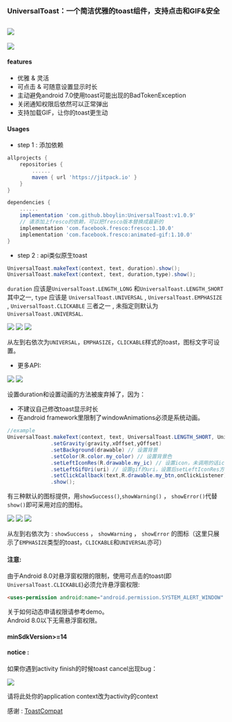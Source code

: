 ### UniversalToast：一个简洁优雅的toast组件，支持点击和GIF&安全
[![](https://jitpack.io/v/bboylin/UniversalToast.svg)](https://jitpack.io/#bboylin/UniversalToast)
---

![](./art/preview.gif)

#### features
* 优雅 & 灵活
* 可点击 & 可随意设置显示时长
* 主动避免android 7.0使用toast可能出现的BadTokenException
* 关闭通知权限后依然可以正常弹出
* 支持加载GIF，让你的toast更生动

#### Usages
* step 1 : 添加依赖
```gradle
allprojects {
    repositories {
        ......
        maven { url 'https://jitpack.io' }
    }
}

dependencies {
    ......
    implementation 'com.github.bboylin:UniversalToast:v1.0.9'
    // 请添加上fresco的依赖，可以把fresco版本替换成最新的
    implementation 'com.facebook.fresco:fresco:1.10.0'
    implementation 'com.facebook.fresco:animated-gif:1.10.0'
}
```

* step 2 : api类似原生toast
```java
UniversalToast.makeText(context, text, duration).show();
UniversalToast.makeText(context, text, duration,type).show();
```
`duration` 应该是`UniversalToast.LENGTH_LONG` 和`UniversalToast.LENGTH_SHORT`其中之一,
`type` 应该是 `UniversalToast.UNIVERSAL`  , `UniversalToast.EMPHASIZE` , `UniversalToast.CLICKABLE` 三者之一 , 未指定则默认为 `UniversalToast.UNIVERSAL`.

![](./art/universal.png)
![](./art/emphasize.png)
![](./art/clickable.png)

从左到右依次为`UNIVERSAL`，`EMPHASIZE`，`CLICKABLE`样式的toast，图标文字可设置。

* 更多API:

![](./art/api1.png)
![](./art/api2.png)

设置duration和设置动画的方法被废弃掉了，因为：
* 不建议自己修改toast显示时长
* 在android framework里限制了windowAnimations必须是系统动画。

```java
//example
UniversalToast.makeText(context, text, UniversalToast.LENGTH_SHORT, UniversalToast.CLICKABLE)
              .setGravity(gravity,xOffset,yOffset)
              .setBackground(drawable) // 设置背景
              .setColor(R.color.my_color) // 设置背景色
              .setLeftIconRes(R.drawable.my_ic) // 设置icon，未调用的话icon不可见(gone)
              .setLeftGifUri(uri) // 设置gif的uri，设置后setLeftIconRes方法会失效，即优先展示gif
              .setClickCallback(text,R.drawable.my_btn,onClickListener) //设置点击listener
              .show();
```
有三种默认的图标提供，用`showSuccess()`,`showWarning()` ， `showError()`代替`show()`即可采用对应的图标。

![](./art/success.png)
![](./art/warning.png)
![](./art/error.png)

从左到右依次为 : `showSuccess` ， `showWarning` ， `showError` 的图标（这里只展示了`EMPHASIZE`类型的toast，`CLICKABLE`和`UNIVERSAL`亦可）

#### 注意:
由于Android 8.0对悬浮窗权限的限制，使用可点击的toast(即`UniversalToast.CLICKABLE`)必须允许悬浮窗权限:
```html
<uses-permission android:name="android.permission.SYSTEM_ALERT_WINDOW" />
```
关于如何动态申请权限请参考demo。</br>
Android 8.0以下无需悬浮窗权限。

#### minSdkVersion>=14

#### notice :

如果你遇到activity finish的时候toast cancel出现bug：

![](https://user-images.githubusercontent.com/9779970/38294771-86076310-381e-11e8-8f86-a9d2eefbf7c2.png)

请将此处你的application context改为activity的context

感谢 : [ToastCompat](https://github.com/drakeet/ToastCompat)